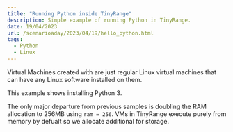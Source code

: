 ```yaml
---
title: "Running Python inside TinyRange"
description: Simple example of running Python in TinyRange.
date: 19/04/2023
url: /scenarioaday/2023/04/19/hello_python.html
tags:
  - Python
  - Linux
---
```


Virtual Machines created with are just regular Linux virtual machines that can have any Linux software installed on them.

This example shows installing Python 3.

The only major departure from previous samples is doubling the RAM allocation to 256MB using `ram = 256`. VMs in TinyRange execute purely from memory by defualt so we allocate additional for storage.